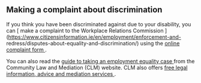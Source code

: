 ##  Making a complaint about discrimination

If you think you have been discriminated against due to your disability, you
can [ make a complaint to the Workplace Relations Commission
](https://www.citizensinformation.ie/en/employment/enforcement-and-
redress/disputes-about-equality-and-discrimination/) using the [ online
complaint form
](https://www.workplacerelations.ie/en/Complaints_Disputes/Refer_a_Dispute_Make_a_Complaint/)
.

You can also read the [ guide to taking an employment equality case
](https://communitylawandmediation.ie/publications/employment-equality-acts/)
from the Community Law and Mediation (CLM) website. CLM also offers [ free
legal information, advice and mediation services
](https://communitylawandmediation.ie/services/) .  
